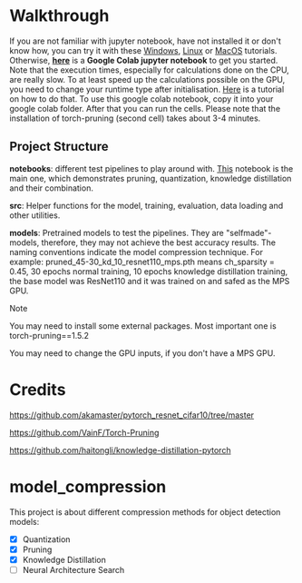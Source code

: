 # Walkthrough

If you are not familiar with jupyter notebook, have not installed it or don't know how, you can try it with these [Windows](https://www.youtube.com/watch?v=2WL-XTl2QYI), [Linux](https://www.digitalocean.com/community/tutorials/how-to-set-up-jupyter-notebook-with-python-3-on-ubuntu-18-04) or [MacOS](https://medium.com/@kishanck/virtual-environments-for-jupyter-notebooks-847b7a3b4da0) tutorials. Otherwise, [**here**](https://colab.research.google.com/drive/1Fst3pcZhvEDABsTkgONIlq21ZQ2CH8Iw?usp=sharing) is a **Google Colab jupyter notebook** to get you started. Note that the execution times, especially for calculations done on the CPU, are really slow. To at least speed up the calculations possible on the GPU, you need to change your runtime type after initialisation. [Here](https://www.youtube.com/watch?v=-9CLfrZISRw) is a tutorial on how to do that. To use this google colab notebook, copy it into your google colab folder. After that you can run the cells. Please note that the installation of torch-pruning (second cell) takes about 3-4 minutes.

## Project Structure

**notebooks**: different test pipelines to play around with. [This](https://github.com/ChrisKnaden/model-compression/blob/main/notebooks/resnet110_combined_model_compression.ipynb) notebook is the main one, which demonstrates pruning, quantization, knowledge distillation and their combination. 

**src**: Helper functions for the model, training, evaluation, data loading and other utilities.

**models**: Pretrained models to test the pipelines. They are "selfmade"-models, therefore, they may not achieve the best accuracy results. The naming conventions indicate the model compression technique. For example: pruned_45-30_kd_10_resnet110_mps.pth means ch_sparsity = 0.45, 30 epochs normal training, 10 epochs knowledge distillation training, the base model was ResNet110 and it was trained on and safed as the MPS GPU.

>[!NOTE]
> You may need to install some external packages. Most important one is torch-pruning==1.5.2
>
> You may need to change the GPU inputs, if you don't have a MPS GPU.

# Credits

https://github.com/akamaster/pytorch_resnet_cifar10/tree/master

https://github.com/VainF/Torch-Pruning

https://github.com/haitongli/knowledge-distillation-pytorch

# model_compression

This project is about different compression methods for object detection models:

- [x] Quantization
- [x] Pruning
- [x] Knowledge Distillation
- [ ] Neural Architecture Search
